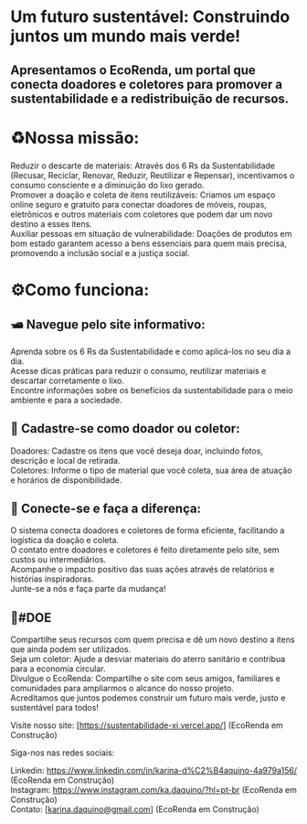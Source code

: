<h1>Um futuro sustentável: Construindo juntos um mundo mais verde!</h1>
<h2>Apresentamos o EcoRenda, um portal que conecta doadores e coletores para promover a sustentabilidade e a redistribuição de recursos.</h2>

<h1>♻Nossa missão:</h1>
<h3></h3>Reduzir o descarte de materiais: Através dos 6 Rs da Sustentabilidade (Recusar, Reciclar, Renovar, Reduzir, Reutilizar e Repensar), incentivamos o consumo consciente e a diminuição do lixo gerado.<br>
Promover a doação e coleta de itens reutilizáveis: Criamos um espaço online seguro e gratuito para conectar doadores de móveis, roupas, eletrônicos e outros materiais com coletores que podem dar um novo destino a esses itens.<br>
Auxiliar pessoas em situação de vulnerabilidade: Doações de produtos em bom estado garantem acesso a bens essenciais para quem mais precisa, promovendo a inclusão social e a justiça social.<br></h3>

<h1>⚙Como funciona:</h1>
<h2>🛥 Navegue pelo site informativo:</h2>
<p></p>Aprenda sobre os 6 Rs da Sustentabilidade e como aplicá-los no seu dia a dia.<br>
Acesse dicas práticas para reduzir o consumo, reutilizar materiais e descartar corretamente o lixo.<br>
Encontre informações sobre os benefícios da sustentabilidade para o meio ambiente e para a sociedade.<br></h2>

<h2>📝 Cadastre-se como doador ou coletor:</h2>
<p>Doadores: Cadastre os itens que você deseja doar, incluindo fotos, descrição e local de retirada.<br>
Coletores: Informe o tipo de material que você coleta, sua área de atuação e horários de disponibilidade.</p>

<h2>🔌 Conecte-se e faça a diferença:</h2>
<p>O sistema conecta doadores e coletores de forma eficiente, facilitando a logística da doação e coleta.<br>
O contato entre doadores e coletores é feito diretamente pelo site, sem custos ou intermediários.<br>
Acompanhe o impacto positivo das suas ações através de relatórios e histórias inspiradoras.<br>
Junte-se a nós e faça parte da mudança!</p>

<h2>🎁#DOE</h2> 
<p>Compartilhe seus recursos com quem precisa e dê um novo destino a itens que ainda podem ser utilizados.<br>
Seja um coletor: Ajude a desviar materiais do aterro sanitário e contribua para a economia circular.<br>
Divulgue o EcoRenda: Compartilhe o site com seus amigos, familiares e comunidades para ampliarmos o alcance do nosso projeto.<br>
Acreditamos que juntos podemos construir um futuro mais verde, justo e sustentável para todos!</p>

Visite nosso site: [https://sustentabilidade-xi.vercel.app/] (EcoRenda em Construção)<br>

Siga-nos nas redes sociais:

Linkedin: https://www.linkedin.com/in/karina-d%C2%B4aquino-4a979a156/ (EcoRenda em Construção)<br>
Instagram: https://www.instagram.com/ka.daquino/?hl=pt-br (EcoRenda em Construção)<br>
Contato: [karina.daquino@gmail.com] (EcoRenda em Construção)
